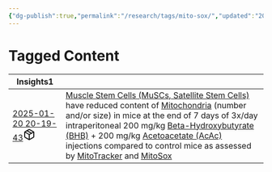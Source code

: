 ```yaml
---
{"dg-publish":true,"permalink":"/research/tags/mito-sox/","updated":"2025-01-30T16:39:48-05:00"}
---
```


# Tagged Content
<div><table class="dataview table-view-table"><thead class="table-view-thead"><tr class="table-view-tr-header"><th class="table-view-th"><span>Insights</span><span class="dataview small-text">1</span></th><th class="table-view-th"><span></span></th></tr></thead><tbody class="table-view-tbody"><tr><td><span><a data-tooltip-position="top" aria-label="Research/Insights/2025-01-20 20-19-43.md" data-href="Research/Insights/2025-01-20 20-19-43.md" href="Research/Insights/2025-01-20 20-19-43.md" class="internal-link" target="_blank" rel="noopener nofollow" fileclass-name="Research Links">2025-01-20 20-19-43</a><a class="metadata-menu fileclass-icon"><svg xmlns="http://www.w3.org/2000/svg" width="24" height="24" viewBox="0 0 24 24" fill="none" stroke="currentColor" stroke-width="2" stroke-linecap="round" stroke-linejoin="round" class="svg-icon lucide-package"><path d="m7.5 4.27 9 5.15"></path><path d="M21 8a2 2 0 0 0-1-1.73l-7-4a2 2 0 0 0-2 0l-7 4A2 2 0 0 0 3 8v8a2 2 0 0 0 1 1.73l7 4a2 2 0 0 0 2 0l7-4A2 2 0 0 0 21 16Z"></path><path d="m3.3 7 8.7 5 8.7-5"></path><path d="M12 22V12"></path></svg></a></span></td><td><span><a data-href="Muscle Stem Cells (MuSCs, Satellite Stem Cells)" href="Muscle Stem Cells (MuSCs, Satellite Stem Cells)" class="internal-link" target="_blank" rel="noopener nofollow">Muscle Stem Cells (MuSCs, Satellite Stem Cells)</a> have reduced content of <a data-href="Mitochondria" href="Mitochondria" class="internal-link" target="_blank" rel="noopener nofollow">Mitochondria</a> (number and/or size) in mice at the end of 7 days of 3x/day intraperitoneal 200 mg/kg <a data-href="Beta-Hydroxybutyrate (BHB)" href="Beta-Hydroxybutyrate (BHB)" class="internal-link" target="_blank" rel="noopener nofollow">Beta-Hydroxybutyrate (BHB)</a> + 200 mg/kg <a data-href="Acetoacetate (AcAc)" href="Acetoacetate (AcAc)" class="internal-link" target="_blank" rel="noopener nofollow">Acetoacetate (AcAc)</a> injections compared to control mice as assessed by <a data-href="MitoTracker" href="MitoTracker" class="internal-link" target="_blank" rel="noopener nofollow">MitoTracker</a> and <a data-href="MitoSox" href="MitoSox" class="internal-link" target="_blank" rel="noopener nofollow">MitoSox</a></span></td></tr></tbody></table></div>

